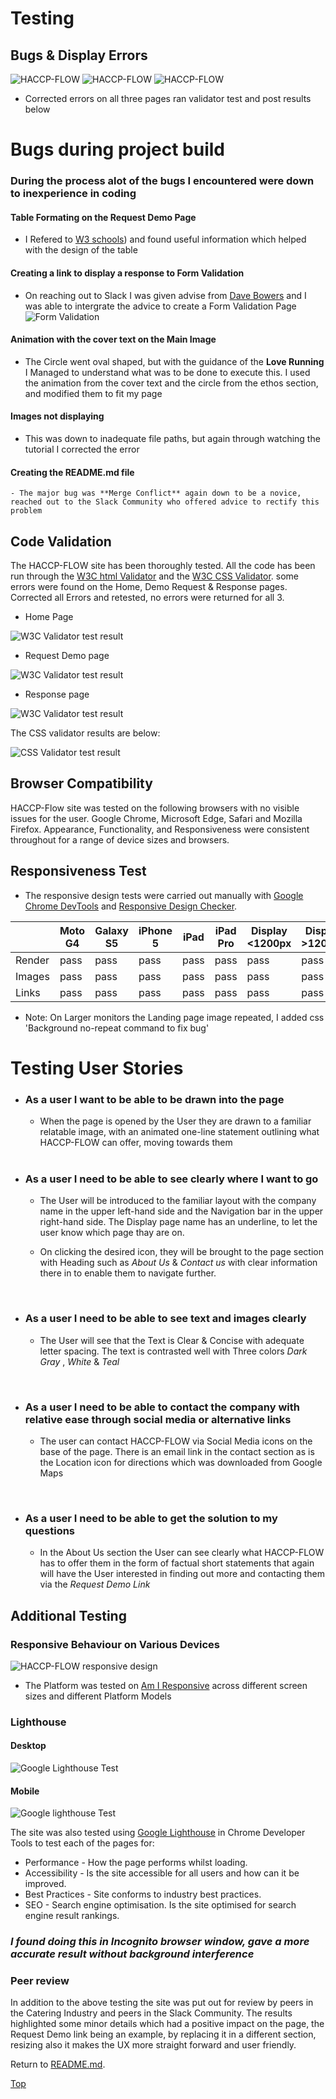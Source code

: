 # Testing


## Bugs & Display Errors
![HACCP-FLOW](assets/css/images/readme-images/bugs.png)
![HACCP-FLOW](assets/css/images/readme-images/bugs-2.png)
![HACCP-FLOW](assets/css/images/readme-images/bugs-3.png)

- Corrected errors on all three pages ran validator test and post results below

# Bugs during project build

### During the process alot of the bugs I encountered were down to inexperience in coding

#### Table Formating on the **Request Demo** Page

   - I Refered to [W3 schools](https://www.w3schools.com/howto/howto_css_contact_form.asp)) and found useful information which helped with the design of the table

#### Creating a link to display a response to Form Validation

   - On reaching out to Slack I was given advise from [Dave Bowers](https://github.com/dnlbowers) and I was able to intergrate the advice to create a Form Validation Page ![Form Validation](assets/css/images/readme-images/form-validator.png)

#### Animation with the cover text on the Main Image

   - The Circle went oval shaped, but with the guidance of the **Love Running** I Managed to understand what was to be done to execute this. I used the animation  from the cover text and the circle from the ethos section, and modified them to fit my page

#### Images not displaying

   - This was down to inadequate file paths, but again through watching the tutorial I corrected the error

#### Creating the README.md file 

    - The major bug was **Merge Conflict** again down to be a novice, reached out to the Slack Community who offered advice to rectify this problem



## Code Validation

The HACCP-FLOW site has been thoroughly tested. All the code has been run through the [W3C html Validator](https://validator.w3.org/) and the [W3C CSS Validator](https://jigsaw.w3.org/css-validator/). some errors were found on the Home, Demo Request & Response pages. Corrected all Errors and retested, no errors were returned for all 3.

- Home Page

![W3C Validator test result](assets/css/images/readme-images/validator.png)

- Request Demo page

![W3C Validator test result](assets/css/images/readme-images/validator.png)

- Response page

![W3C Validator test result](assets/css/images/readme-images/validator.png)

The CSS validator results are below:

![CSS Validator test result](assets/css/images/readme-images/css-validator.png)

## Browser Compatibility

HACCP-Flow site was tested on the following browsers with no visible issues for the user.
Google Chrome, Microsoft Edge, Safari and Mozilla Firefox. Appearance, Functionality, and Responsiveness were consistent throughout for a range of device sizes and browsers.

## Responsiveness Test

* The responsive design tests were carried out manually with [Google Chrome DevTools](https://developer.chrome.com/docs/devtools/) and [Responsive Design Checker](https://www.responsivedesignchecker.com/).

|        | Moto G4 | Galaxy S5 | iPhone 5 | iPad | iPad Pro | Display <1200px | Display >1200px |
|--------|---------|-----------|----------|------|----------|-----------------|-----------------|
| Render | pass    | pass      | pass     | pass | pass     | pass            | pass            |
| Images | pass    | pass      | pass     | pass | pass     | pass            | pass            |
| Links  | pass    | pass      | pass     | pass | pass     | pass            | pass            |

* Note: On Larger monitors the Landing page image repeated, I added css 'Background  no-repeat command to fix bug'

# Testing User Stories

- ### As a user I want to be able to be drawn into the page

  - When the page is opened by the User they are drawn to a familiar relatable image, with an animated one-line statement outlining what HACCP-FLOW can offer, moving towards them

   <br>

- ### As a user I need to be able to see clearly where I want to go

  - The User will be introduced to the familiar layout with the company name in the upper left-hand side and the Navigation bar in the upper right-hand side. The Display page name has an underline, to let the user know which page thay are on.

   - On clicking the desired icon, they will be brought to the page section with Heading such as _About Us_ & _Contact us_ with clear information there in to enable them to navigate further.

<br>

- ### As a user I need to be able to see text and images clearly

  - The User will see that the Text is Clear & Concise with adequate letter spacing. The text is contrasted well with Three colors _Dark Gray_ , _White_ & _Teal_

 <br>

- ### As a user I need to be able to contact the company with relative ease through social media or alternative links

  - The user can contact HACCP-FLOW via Social Media icons on the base of the page. There is an email link in the contact section as is the Location icon for directions which was downloaded from Google Maps

<br>

- ### As a user I need to be able to get the solution to my questions

  - In the About Us section the User can see clearly what HACCP-FLOW has to offer them in the form of factual short statements that again will have the User interested in finding out more and contacting them via the _Request Demo Link_

## Additional Testing

### Responsive Behaviour on Various Devices

![HACCP-FLOW responsive design](assets/css/images/readme-images/responsive-image.jpg)

- The Platform was tested on [Am I Responsive](http://ami.responsivedesign.is/) across different screen sizes and different Platform Models

### Lighthouse

#### Desktop

![Google Lighthouse Test](assets/css/images/readme-images/desktop-lighthouse.png)

#### Mobile

![Google lighthouse Test](assets/css/images/readme-images/lighthouse-mobile.png)

The site was also tested using [Google Lighthouse](https://developers.google.com/web/tools/lighthouse) in Chrome Developer Tools to test each of the pages for:

- Performance - How the page performs whilst loading.
- Accessibility - Is the site accessible for all users and how can it be improved.
- Best Practices - Site conforms to industry best practices.
- SEO - Search engine optimisation. Is the site optimised for search engine result rankings.

### _I found doing this in Incognito browser window, gave a more accurate result without background interference_

### Peer review

In addition to the above testing the site was put out for review by peers in the Catering Industry and peers in the Slack Community. The results highlighted some minor details which had a positive impact on the page, the Request Demo link being an example, by replacing it in a different section, resizing also it makes the UX more straight forward and user friendly.

Return to [README.md](./README.md#testing).

[Top](#testing)
